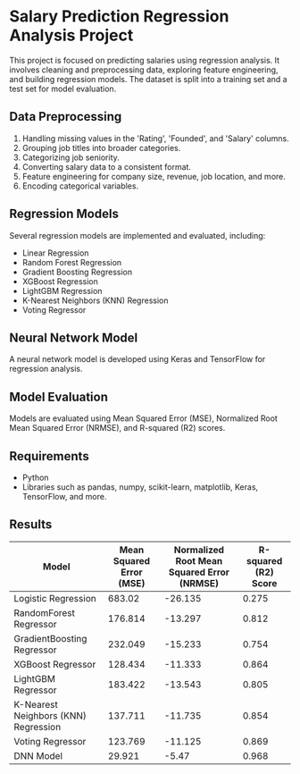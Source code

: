 # Salary Prediction Regression Analysis Project

This project is focused on predicting salaries using regression analysis. It involves cleaning and preprocessing data, exploring feature engineering, and building regression models. The dataset is split into a training set and a test set for model evaluation.

## Data Preprocessing

1. Handling missing values in the 'Rating', 'Founded', and 'Salary' columns.
2. Grouping job titles into broader categories.
3. Categorizing job seniority.
4. Converting salary data to a consistent format.
5. Feature engineering for company size, revenue, job location, and more.
6. Encoding categorical variables.

## Regression Models

Several regression models are implemented and evaluated, including:

- Linear Regression
- Random Forest Regression
- Gradient Boosting Regression
- XGBoost Regression
- LightGBM Regression
- K-Nearest Neighbors (KNN) Regression
- Voting Regressor

## Neural Network Model

A neural network model is developed using Keras and TensorFlow for regression analysis.

## Model Evaluation

Models are evaluated using Mean Squared Error (MSE), Normalized Root Mean Squared Error (NRMSE), and R-squared (R2) scores.


## Requirements

- Python
- Libraries such as pandas, numpy, scikit-learn, matplotlib, Keras, TensorFlow, and more.


## Results

|  Model | Mean Squared Error (MSE) | Normalized Root Mean Squared Error (NRMSE) | R-squared (R2) Score |
|----------|----------|----------|----------|
| Logistic Regression | 683.02 | -26.135 | 0.275 | 
| RandomForest Regressor | 176.814 | -13.297 | 0.812 |
| GradientBoosting Regressor | 232.049 | -15.233 | 0.754 |
| XGBoost Regressor| 128.434 | -11.333 | 0.864 |
| LightGBM Regressor | 183.422 | -13.543 | 0.805 |
| K-Nearest Neighbors (KNN) Regression | 137.711 | -11.735 | 0.854 |
| Voting Regressor | 123.769 | -11.125 | 0.869 |
| DNN Model | 29.921 | -5.47 | 0.968 |


